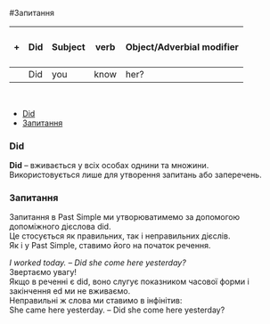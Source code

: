 #Запитання

| <h4>+</h4>| Did |Subject | verb | Object/Adverbial modifier |
| -- | -- | -- | -- | -- |
| | Did |  you | know | her? |
<br>


<ul class="nav nav-tabs">
<li class="active"><a data-toggle="tab" href="#home">Did</a></li>
 <li><a data-toggle="tab" href="#menu1">Запитання</a></li>
 </ul>

<div class="tab-content">
  <div id="home" class="tab-pane fade in active">
    <h3>Did</h3>
    <p><b>Did</b> – вживається у всіх особах однини та множини.<br>
    Використовується лише для утворення запитань або заперечень.</p>
  </div>
  <div id="menu1" class="tab-pane fade">
    <h3>Запитання</h3>
    <p>Запитання в  Past Simple ми утворюватимемо за допомогою допоміжного дієслова did.<br>
    Це стосується як правильних, так і неправильних дієслів.<br>
    Як і у Past Simple, ставимо його на початок речення.</p>
    <i>I worked today. – Did she come here yesterday?</i>
    <div class="add-wrap">
<span class="add">Звертаємо увагу!</span>
<div class="add-text">
Якщо в реченні є <span class="p1">did</span>, воно слугує показником часової форми і закінчення <span class="p1">ed</span> ми не вживаємо.<br>
Неправильні ж слова ми ставимо в інфінітив:<br>
She came here yesterday. – Did she come here yesterday?
</div>
</div>
  </div>
</div>